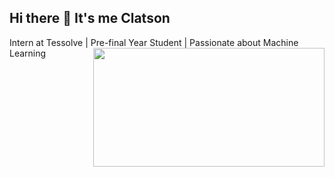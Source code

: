 ## Hi there 👋 It's me Clatson

Intern at Tessolve | Pre-final Year Student | Passionate about Machine Learning
<img align ="right" width="370" height="190" src="https://user-images.githubusercontent.com/31812582/118072005-93d46980-b3c6-11eb-9afd-629b4f706a56.gif">
